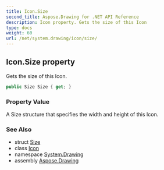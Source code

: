 ```yaml
---
title: Icon.Size
second_title: Aspose.Drawing for .NET API Reference
description: Icon property. Gets the size of this Icon
type: docs
weight: 60
url: /net/system.drawing/icon/size/
---
```

## Icon.Size property

Gets the size of this Icon.

```csharp
public Size Size { get; }
```

### Property Value

A Size structure that specifies the width and height of this Icon.

### See Also

* struct [Size](../../size/)
* class [Icon](../)
* namespace [System.Drawing](../../icon/)
* assembly [Aspose.Drawing](../../../)


